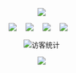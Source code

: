 <!-- markdownlint-disable MD033 MD041 -->

<p align="center">
  <img src="https://readme-typing-svg.demolab.com/?lines=Welcome to Siboor!;Focus+on+service!&font=Fira%20Code&center=true&width=420&height=50&duration=4000&pause=1500&size=29">
</p>

<!-- profile logo 个人资料徽标 -->
<div align="center">
  <a href="https://www.youtube.com/@siboor3dprinterkit/videos"><img src="https://img.shields.io/badge/youtube-%E6%B2%B9%E7%AE%A1-c32136"></a>&emsp;
  <a href="https://space.bilibili.com/241620007"><img src="https://img.shields.io/badge/bilibili-B%E7%AB%99-ff69b4"></a>&emsp;
  <a href="https://www.aliexpress.com/store/1101980497?spm=a2g0o.productlist.main.2.3cec1147e25ApO"><img src="https://img.shields.io/badge/aliexpress-%E9%80%9F%E5%8D%96%E9%80%9A-red"></a>&emsp;
  <a href="https://www.siboor.com/"><img src="https://img.shields.io/badge/siboor.com-%E5%AE%98%E7%BD%91-inactive"></a>&emsp;
  
<!-- visitor statistics logo 访客数统计徽标 -->
  <img src="https://visitor-badge.glitch.me/badge?page_id=Lzhikai" alt="访客统计" /></div>
  
<p align="center">
  <a href="https://discord.gg/qYaH3P9DZt" alt="Discord" title="Dev Pro Tips Discussion & Support Server">
    <img src="https://img.shields.io/discord/819650821314052106?color=7289DA&logo=discord&logoColor=white&style=for-the-badge"/></a>
  
</p>
<!-- markdownlint-enable MD033 -->
